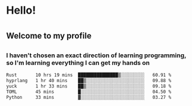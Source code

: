 
<h1>Hello!<h1>
<h2>Welcome to my profile<h2>
<h3>I haven't chosen an exact direction of learning programming, so I'm learning everything I can get my hands on</h3>

<!--START_SECTION:waka-->

```txt
Rust       10 hrs 19 mins  ███████████████▒░░░░░░░░░   60.91 %
hyprlang   1 hr 40 mins    ██▒░░░░░░░░░░░░░░░░░░░░░░   09.88 %
yuck       1 hr 33 mins    ██▒░░░░░░░░░░░░░░░░░░░░░░   09.18 %
TOML       45 mins         █░░░░░░░░░░░░░░░░░░░░░░░░   04.50 %
Python     33 mins         ▓░░░░░░░░░░░░░░░░░░░░░░░░   03.27 %
```

<!--END_SECTION:waka-->
